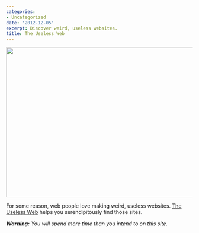 ```yaml
---
categories:
- Uncategorized
date: '2012-12-05'
excerpt: Discover weird, useless websites.
title: The Useless Web
---
```


<img src="https://gomakethings.com/wp-content/uploads/2012/12/useless-web.jpg" alt="" title="A screenshot of The Useless Web website" width="560" height="405" class="aligncenter size-full wp-image-3799" />

For some reason, web people love making weird, useless websites. <a href="http://www.theuselessweb.com/">The Useless Web</a> helps you serendipitously find those sites.

<em><strong>Warning:</strong> You will spend more time than you intend to on this site.</em>
